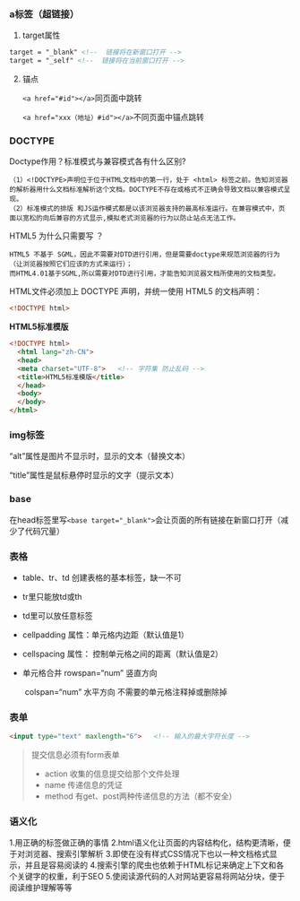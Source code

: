 ### a标签（超链接）

1. target属性

```html
target = "_blank" <!--  链接将在新窗口打开 -->
target = "_self" <!--  链接将在当前窗口打开 -->
```

2. 锚点

   `<a href="#id"></a>`同页面中跳转

   `<a href="xxx（地址）#id"></a>`不同页面中锚点跳转




### DOCTYPE

Doctype作用？标准模式与兼容模式各有什么区别?

    （1）<!DOCTYPE>声明位于位于HTML文档中的第一行，处于 <html> 标签之前。告知浏览器的解析器用什么文档标准解析这个文档。DOCTYPE不存在或格式不正确会导致文档以兼容模式呈现。
    （2）标准模式的排版 和JS运作模式都是以该浏览器支持的最高标准运行。在兼容模式中，页面以宽松的向后兼容的方式显示,模拟老式浏览器的行为以防止站点无法工作。
HTML5 为什么只需要写 <!DOCTYPE HTML>？


    HTML5 不基于 SGML，因此不需要对DTD进行引用，但是需要doctype来规范浏览器的行为（让浏览器按照它们应该的方式来运行）；
    而HTML4.01基于SGML,所以需要对DTD进行引用，才能告知浏览器文档所使用的文档类型。
HTML文件必须加上 DOCTYPE 声明，并统一使用 HTML5 的文档声明：

```html
<!DOCTYPE html>
```

**HTML5标准模版**

```html
<!DOCTYPE html>
  <html lang="zh-CN">
  <head>
  <meta charset="UTF-8">   <!-- 字符集 防止乱码 -->
  <title>HTML5标准模版</title>
  </head>
  <body>
  </body>
</html>
```



### img标签

“alt”属性是图片不显示时，显示的文本（替换文本）

“title”属性是鼠标悬停时显示的文字（提示文本）



### base

在head标签里写`<base target="_blank">`会让页面的所有链接在新窗口打开（减少了代码冗量）



### 表格

- table、tr、td 创建表格的基本标签，缺一不可

- tr里只能放td或th

- td里可以放任意标签

- cellpadding 属性：单元格内边距（默认值是1）

- cellspacing 属性： 控制单元格之间的距离（默认值是2）

- 单元格合并    rowspan=“num”   竖直方向

  ​					 colspan=“num”    水平方向		不需要的单元格注释掉或删除掉




### 表单

```html
<input type="text" maxlength="6">   <!-- 输入的最大字符长度 -->
```

> 提交信息必须有form表单
>
> - action 收集的信息提交给那个文件处理
> - name 传递信息的凭证
> - method   有get、post两种传递信息的方法（都不安全）



###  语义化

1.用正确的标签做正确的事情
2.html语义化让页面的内容结构化，结构更清晰，便于对浏览器、搜索引擎解析
3.即使在没有样式CSS情况下也以一种文档格式显示，并且是容易阅读的
4.搜索引擎的爬虫也依赖于HTML标记来确定上下文和各个关键字的权重，利于SEO
5.使阅读源代码的人对网站更容易将网站分块，便于阅读维护理解等等
